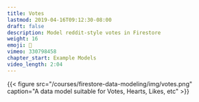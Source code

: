 ```yaml
---
title: Votes 
lastmod: 2019-04-16T09:12:30-08:00
draft: false
description: Model reddit-style votes in Firestore
weight: 16
emoji: 🎁
vimeo: 330798458
chapter_start: Example Models
video_length: 2:04
---
```

{{< figure src="/courses/firestore-data-modeling/img/votes.png" caption="A data model suitable for Votes, Hearts, Likes, etc" >}}